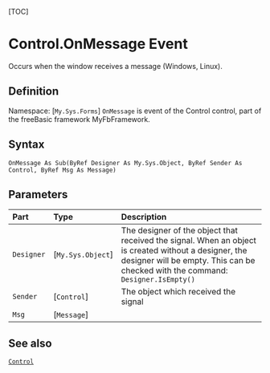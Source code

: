 [TOC]
# Control.OnMessage Event
Occurs when the window receives a message (Windows, Linux).
## Definition
Namespace: [`My.Sys.Forms`]
`OnMessage` is event of the Control control, part of the freeBasic framework MyFbFramework.
## Syntax
```freeBasic
OnMessage As Sub(ByRef Designer As My.Sys.Object, ByRef Sender As Control, ByRef Msg As Message)
```

## Parameters

|Part|Type|Description|
| :------------ | :------------ | :------------ |
|`Designer`|[`My.Sys.Object`]|The designer of the object that received the signal. When an object is created without a designer, the designer will be empty. This can be checked with the command: `Designer.IsEmpty()`|
|`Sender`|[`Control`]|The object which received the signal|
|`Msg`|[`Message`]||

## See also
[`Control`](Control.md)
